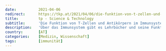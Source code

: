 ```yaml
---
date:          2021-04-06
redirect:      https://tkp.at/2021/04/06/die-funktion-von-t-zellen-und-antikoerpern-im-immunsystem/
title:         tp - Science & Technology
subtitle:      'Die Funktion von T-Zellen und Antikörpern im Immunsystem'
description:   'Über das Immunsystem gibt es Lehrbücher und seine Funktionen und Komponenten sind ziemlich gut erforscht. Es scheint aber so zu sein, dass dies alles nochmals neu für das Corona Virus bewiesen werden muss. Für Virologen und Politiker ist das offenbar alles völlig unbekannt, und selbst bei Ärzten scheint es Wissenslücken zu geben. Im März hat …'
country:       [AT]
categories:    [Medizin, Wissenschaft]
tags:          [immunität]
---
```

